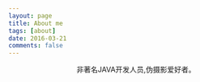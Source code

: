 ```yaml
---
layout: page
title: About me
tags: [about]
date: 2016-03-21
comments: false
---
```













<center>非著名JAVA开发人员,伪摄影爱好者。</center>
